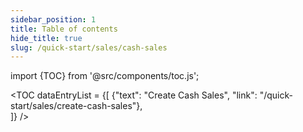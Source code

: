 ```yaml
---
sidebar_position: 1
title: Table of contents
hide_title: true 
slug: /quick-start/sales/cash-sales 
---
```


import {TOC} from '@src/components/toc.js';

<TOC
dataEntryList = {[
{"text": "Create Cash Sales", "link": "/quick-start/sales/create-cash-sales"},  
]}
/>